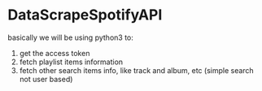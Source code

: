 # DataScrapeSpotifyAPI

basically we will be using python3 to:
  1) get the access token
  2) fetch playlist items information
  3) fetch other search items info, like track and album, etc (simple search not user based)
